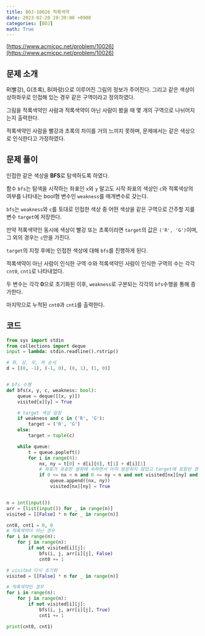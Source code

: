 ```yaml
---
title: BOJ-10026 적록색약
date: 2023-02-20 19:39:00 +0900
categories: [BOJ]
math: True
---
```


[https://www.acmicpc.net/problem/10026](https://www.acmicpc.net/problem/10026)

## 문제 소개

R(빨강), G(초록), B(파랑)으로 이루어진 그림의 정보가 주어진다. 그리고 같은 색상이 상하좌우로 인접해 있는 경우 같은 구역이라고 정의하였다.

그림을 적록색약인 사람과 적록색약이 아닌 사람이 봤을 때 몇 개의 구역으로 나뉘어지는지 출력한다.

적록색약인 사람을 빨강과 초록의 차이를 거의 느끼지 못하며, 문제에서는 같은 색상으로 인식한다고 가정하였다.

## 문제 풀이

인접한 같은 색상을 **BFS**로 탐색하도록 하였다.

함수 `bfs`는 탐색을 시작하는 좌표인 `x`와 `y` 말고도 시작 좌표의 색상인 `c`와 적록색상의 여부를 나타내는 bool형 변수인 `weakness`를 매개변수로 갖는다.

`bfs`는 `weakness`와 `c`를 토대로 인접한 색상 중 어떤 색상을 같은 구역으로 간주할 지를 변수 `target`에 저장한다.

만약 적록색약인 동시에 색상이 빨강 또는 초록이라면 `target`의 값은 `('R', 'G')`이며, 그 외의 경우는 `c`만을 가진다.

`target`의 지정 후에는 인접한 색상에 대해 `bfs`를 진행하게 된다.

적록색약이 아닌 사람이 인식한 구역 수와 적록색약인 사람이 인식한 구역의 수는 각각 `cnt0`, `cnt1`로 나타내었다.

두 변수는 각각 **0**으로 초기화된 이후, `weakness`로 구분되는 각각의 `bfs`수행을 통해 증가한다.

마지막으로 누적된 `cnt0`과 `cnt1`를 출력한다.

## 코드

```python
from sys import stdin
from collections import deque
input = lambda: stdin.readline().rstrip()

# 좌, 상, 우, 하 순서
d = [(0, -1), (-1, 0), (0, 1), (1, 0)]


# bfs 수행
def bfs(x, y, c, weakness: bool):
    queue = deque([(x, y)])
    visited[x][y] = True

    # target 색상 설정
    if weakness and c in ('R', 'G'):
        target = ('R', 'G')
    else:
        target = tuple(c)

    while queue:
        t = queue.popleft()
        for i in range(4):
            nx, ny = t[0] + d[i][0], t[1] + d[i][1]
            # 좌표가 유효한 범위에 속하면서 아직 방문하지 않았고 target에 포함된 경우
            if 0 <= nx < n and 0 <= ny < n and not visited[nx][ny] and arr[nx][ny] in target:
                queue.append((nx, ny))
                visited[nx][ny] = True


n = int(input())
arr = [list(input()) for _ in range(n)]
visited = [[False] * n for _ in range(n)]

cnt0, cnt1 = 0, 0
# 적록색약이 아닌 경우
for i in range(n):
    for j in range(n):
        if not visited[i][j]:
            bfs(i, j, arr[i][j], False)
            cnt0 += 1

# visited 다시 초기화
visited = [[False] * n for _ in range(n)]

# 적록색약인 경우
for i in range(n):
    for j in range(n):
        if not visited[i][j]:
            bfs(i, j, arr[i][j], True)
            cnt1 += 1

print(cnt0, cnt1)

```
